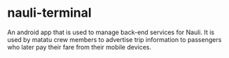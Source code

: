 # nauli-terminal
An android app that is used to manage back-end services for Nauli.
It is used by matatu crew members to advertise trip information to
passengers who later pay their fare from their mobile devices. 
